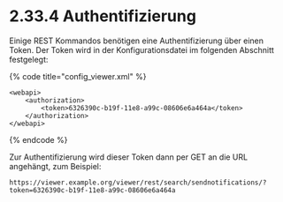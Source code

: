# 2.33.4 Authentifizierung

Einige REST Kommandos benötigen eine Authentifizierung über einen Token. Der Token wird in der Konfigurationsdatei im folgenden Abschnitt festgelegt:

{% code title="config\_viewer.xml" %}
```markup
<webapi>
    <authorization>
        <token>6326390c-b19f-11e8-a99c-08606e6a464a</token>
    </authorization>
</webapi>
```
{% endcode %}

Zur Authentifizierung wird dieser Token dann per GET an die URL angehängt, zum Beispiel:

```text
https://viewer.example.org/viewer/rest/search/sendnotifications/?token=6326390c-b19f-11e8-a99c-08606e6a464a
```



